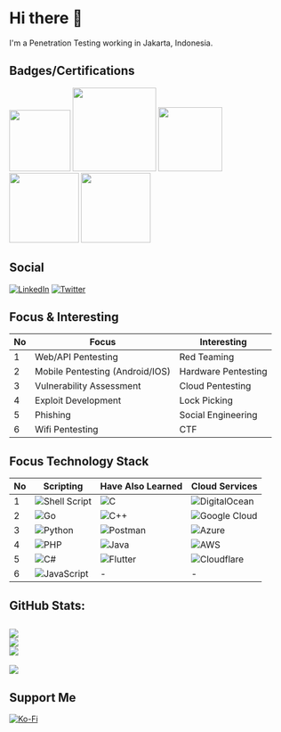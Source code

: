 # Hi there 👋
I'm a Penetration Testing working in Jakarta, Indonesia.

## Badges/Certifications
[<img src="https://images.credly.com/images/ec81134d-e80b-4eb5-ae07-0eb8e1a60fcd/image.png" width=110>](https://www.credential.net/bc943e77-c6b0-49a3-857a-230aafdb6726)
[<img src="https://app.hackthebox.com/images/icons/ic-prolabs/ic-dante-certs.svg" width=150>](https://drive.google.com/drive/folders/1nxuEeqOVoKCwLGd4P3GtoNB5LypbEL6M)
[<img src="https://academy.hackthebox.com/storage/badges/master-of-the-registers.png" width=115>](https://academy.hackthebox.com/achievement/202827/path/18)
[<img src="https://assets.pentesterlab.com/badges/unix.png" width=125>](https://ptl-certs.s3.amazonaws.com/PTLU11098.pdf?X-Amz-Algorithm=AWS4-HMAC-SHA256&X-Amz-Credential=AKIAI5SYYGSB2WKF7OAA%2F20230204%2Fus-east-1%2Fs3%2Faws4_request&X-Amz-Date=20230204T144008Z&X-Amz-Expires=3600&X-Amz-SignedHeaders=host&X-Amz-Signature=8f1deb323928685eee1187cfabe23980354a641a12f3d7b79d56b1bcf615b4bc)
[<img src="https://assets.pentesterlab.com/badges/introduction.png" width=125>](https://ptl-certs.s3.amazonaws.com/PTLN21704.pdf?X-Amz-Algorithm=AWS4-HMAC-SHA256&X-Amz-Credential=AKIAI5SYYGSB2WKF7OAA%2F20230126%2Fus-east-1%2Fs3%2Faws4_request&X-Amz-Date=20230126T030909Z&X-Amz-Expires=3600&X-Amz-SignedHeaders=host&X-Amz-Signature=b577ae8a51502cb91171210bf4b47bb94d7640025e975436bfff414c31d8ed0e)

## Social
[![LinkedIn](https://img.shields.io/badge/LinkedIn-%230077B5.svg?logo=linkedin&logoColor=white)](https://linkedin.com/in/nairpaa) [![Twitter](https://img.shields.io/badge/Twitter-%231DA1F2.svg?logo=Twitter&logoColor=white)](https://twitter.com/nairpaa) 

## Focus & Interesting
| No | Focus                           | Interesting         |
|----|---------------------------------|---------------------|
| 1  | Web/API Pentesting              | Red Teaming         |
| 2  | Mobile Pentesting (Android/IOS) | Hardware Pentesting |
| 3  | Vulnerability Assessment        | Cloud Pentesting    |
| 4  | Exploit Development             | Lock Picking        |
| 5  | Phishing                        | Social Engineering  |
| 6  | Wifi Pentesting                 | CTF                 |

## Focus Technology Stack
| No | Scripting                                                                                                           | Have Also Learned                                                                                      | Cloud Services                                                                                                          |
|----|---------------------------------------------------------------------------------------------------------------------|--------------------------------------------------------------------------------------------------------|-------------------------------------------------------------------------------------------------------------------------|
| 1  | ![Shell Script](https://img.shields.io/badge/shell_script-%23121011.svg?style=flat&logo=gnu-bash&logoColor=white)   | ![C](https://img.shields.io/badge/c-%2300599C.svg?style=flat&logo=c&logoColor=white)                   | ![DigitalOcean](https://img.shields.io/badge/DigitalOcean-%230167ff.svg?style=flat&logo=digitalOcean&logoColor=white)   |
| 2  | ![Go](https://img.shields.io/badge/go-%2300ADD8.svg?style=flat&logo=go&logoColor=white)                             | ![C++](https://img.shields.io/badge/c++-%2300599C.svg?style=flat&logo=c%2B%2B&logoColor=white)         | ![Google Cloud](https://img.shields.io/badge/Google%20Cloud-%234285F4.svg?style=flat&logo=google-cloud&logoColor=white) |
| 3  | ![Python](https://img.shields.io/badge/python-3670A0?style=flat&logo=python&logoColor=ffdd54)                       | ![Postman](https://img.shields.io/badge/Postman-FF6C37?style=flat&logo=postman&logoColor=white)        | ![Azure](https://img.shields.io/badge/azure-%230072C6.svg?style=flat&logo=azure-devops&logoColor=white)                 |
| 4  | ![PHP](https://img.shields.io/badge/php-%23777BB4.svg?style=flat&logo=php&logoColor=white)                          | ![Java](https://img.shields.io/badge/java-%23ED8B00.svg?style=flat&logo=java&logoColor=white)          | ![AWS](https://img.shields.io/badge/AWS-%23FF9900.svg?style=flat&logo=amazon-aws&logoColor=white)                       |
| 5  | ![C#](https://img.shields.io/badge/c%23-%23239120.svg?style=flat&logo=c-sharp&logoColor=white)                      | ![Flutter](https://img.shields.io/badge/Flutter-%2302569B.svg?style=flat&logo=Flutter&logoColor=white) | ![Cloudflare](https://img.shields.io/badge/Cloudflare-F38020?style=flat&logo=Cloudflare&logoColor=white)                |
| 6  | ![JavaScript](https://img.shields.io/badge/javascript-%23323330.svg?style=flat&logo=javascript&logoColor=%23F7DF1E) | -                                                                                                      | -                                                                                                                       |
## GitHub Stats:
![](https://github-readme-stats.vercel.app/api?username=nairpaa&theme=onedark&hide_border=false&include_all_commits=false&count_private=false)<br/>
![](https://github-readme-streak-stats.herokuapp.com/?user=nairpaa&theme=onedark&hide_border=false)<br/>
![](https://github-readme-stats.vercel.app/api/top-langs/?username=nairpaa&theme=onedark&hide_border=false&include_all_commits=false&count_private=false&layout=compact)
---
[![](https://visitcount.itsvg.in/api?id=nairpaa&icon=0&color=12)](https://visitcount.itsvg.in)

## Support Me
[![Ko-Fi](https://img.shields.io/badge/Ko--fi-F16061?style=for-the-badge&logo=ko-fi&logoColor=white)](https://ko-fi.com/nairpaa) 
  
<!-- Proudly created with GPRM ( https://gprm.itsvg.in ) -->
